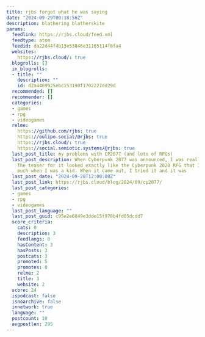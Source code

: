 ```yaml
---
title: rjbs forgot what he was saying
date: "2024-09-29T00:18:56Z"
description: blathering blatherskite
params:
  feedlink: https://rjbs.cloud/feed.xml
  feedtype: atom
  feedid: da22d44f4b13e53846e31165114f8fa4
  websites:
    https://rjbs.cloud/: true
  blogrolls: []
  in_blogrolls:
  - title: ""
    description: ""
    id: d2a4469925ebc153190f1702227dd29d
  recommended: []
  recommender: []
  categories:
  - games
  - rpg
  - videogames
  relme:
    https://github.com/rjbs: true
    https://oulipo.social/@rjbs: true
    https://rjbs.cloud/: true
    https://social.semiotic.systems/@rjbs: true
  last_post_title: my problems with CP2077 (and lots of RPGs)
  last_post_description: When Cyberpunk 2077 was announced, I was really excited.
    The teaser for it looked exactly like the Cyberpunk 2020 RPG that I’d like so
    much when I was a kid. When it came out, I tried it and it was
  last_post_date: "2024-09-28T12:00:00Z"
  last_post_link: https://rjbs.cloud/blog/2024/09/cp2077/
  last_post_categories:
  - games
  - rpg
  - videogames
  last_post_language: ""
  last_post_guid: c95e2e6849e3dde15f978b4fd05dcdd7
  score_criteria:
    cats: 0
    description: 3
    feedlangs: 0
    hasContent: 3
    hasPosts: 3
    postcats: 3
    promoted: 5
    promotes: 0
    relme: 2
    title: 3
    website: 2
  score: 24
  ispodcast: false
  isnoarchive: false
  innetwork: true
  language: ""
  postcount: 10
  avgpostlen: 295
---
```

